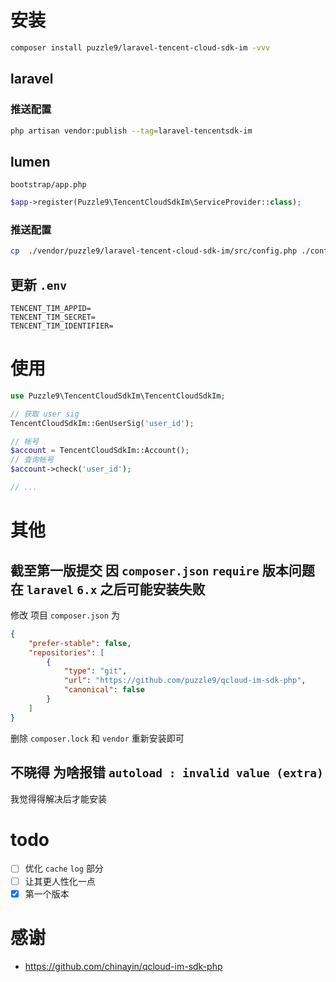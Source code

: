 # 安装

```bash
composer install puzzle9/laravel-tencent-cloud-sdk-im -vvv
```

## laravel

### 推送配置

```bash
php artisan vendor:publish --tag=laravel-tencentsdk-im
```

## lumen

`bootstrap/app.php`
```php
$app->register(Puzzle9\TencentCloudSdkIm\ServiceProvider::class);
```

### 推送配置

```bash
cp  ./vendor/puzzle9/laravel-tencent-cloud-sdk-im/src/config.php ./config/tencentsdkim.php
```

## 更新 `.env`

```dotenv
TENCENT_TIM_APPID=
TENCENT_TIM_SECRET=
TENCENT_TIM_IDENTIFIER=
```

# 使用

```php
use Puzzle9\TencentCloudSdkIm\TencentCloudSdkIm;

// 获取 user sig
TencentCloudSdkIm::GenUserSig('user_id');

// 帐号
$account = TencentCloudSdkIm::Account();
// 查询帐号
$account->check('user_id');

// ...
```

# 其他
## 截至第一版提交 因 `composer.json` `require` 版本问题 在 `laravel` `6.x` 之后可能安装失败

修改 项目 `composer.json` 为

```json
{
    "prefer-stable": false,
    "repositories": [
        {
            "type": "git",
            "url": "https://github.com/puzzle9/qcloud-im-sdk-php",
            "canonical": false
        }
    ]
}
```

删除 `composer.lock` 和 `vendor` 重新安装即可

## 不晓得 为啥报错 `autoload : invalid value (extra)`

我觉得得解决后才能安装

# todo
- [ ] 优化 `cache` `log` 部分
- [ ] 让其更人性化一点
- [x] 第一个版本

# 感谢
- <https://github.com/chinayin/qcloud-im-sdk-php>